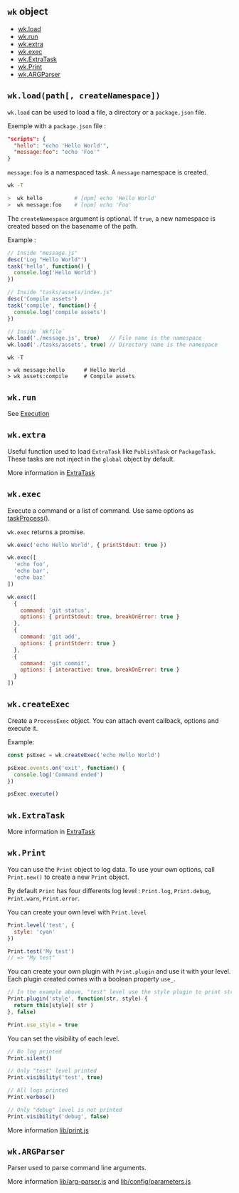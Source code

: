 ## `wk` object

- [wk.load](#wkloadpath-createnamespace)
- [wk.run](#wkrun)
- [wk.extra](#wkextra)
- [wk.exec](#wkexec)
- [wk.ExtraTask](#wkextratask)
- [wk.Print](#wkprint)
- [wk.ARGParser](#wkargparser)










## `wk.load(path[, createNamespace])`

`wk.load` can be used to load a file, a directory or a `package.json` file.

Exemple with a `package.json` file :

```json
"scripts": {
  "hello": "echo 'Hello World'",
  "message:foo": "echo 'Foo'"
}
```

`message:foo` is a namespaced task. A `message` namespace is created.

```sh
wk -T

>  wk hello          # [npm] echo 'Hello World'
>  wk message:foo    # [npm] echo 'Foo'
```

The `createNamespace` argument is optional. If `true`, a new namespace is created based on the basename of the path.

Example :

```js
// Inside "message.js"
desc('Log "Hello World"')
task('hello', function() {
  console.log('Hello World')
})

// Inside "tasks/assets/index.js"
desc('Compile assets')
task('compile', function() {
  console.log('compile assets')
})
```

```js
// Inside `Wkfile`
wk.load('./message.js', true)   // File name is the namespace
wk.load('./tasks/assets', true) // Directory name is the namespace
```

```
wk -T

> wk message:hello      # Hello World
> wk assets:compile     # Compile assets
```










## `wk.run`

See [Execution](api.md#execution)










## `wk.extra`

Useful function used to load `ExtraTask` like `PublishTask` or `PackageTask`. These tasks are not inject in the `global` object by default.

More information in [ExtraTask](extra-task.md#extra-task)










## `wk.exec`

Execute a command or a list of command. Use same options as [taskProcess()](api.md#commandname-prerequisites-options-command).

`wk.exec` returns a promise.

```js
wk.exec('echo Hello World', { printStdout: true })

wk.exec([
  'echo foo',
  'echo bar',
  'echo baz'
])

wk.exec([
  {
    command: 'git status',
    options: { printStdout: true, breakOnError: true }
  },
  {
    command: 'git add',
    options: { printStderr: true }
  },
  {
    command: 'git commit',
    options: { interactive: true, breakOnError: true }
  }
])
```










## `wk.createExec`

Create a `ProcessExec` object. You can attach event callback, options and execute it.

Example:

```js
const psExec = wk.createExec('echo Hello World')

psExec.events.on('exit', function() {
  console.log('Command ended')
})

psExec.execute()
```










## `wk.ExtraTask`

More information in [ExtraTask](extra-task.md#extra-task)










## `wk.Print`

You can use the `Print` object to log data. To use your own options, call `Print.new()` to create a new `Print` object.

By default `Print` has four differents log level : `Print.log`, `Print.debug`, `Print.warn`, `Print.error`.

You can create your own level with `Print.level`

```js
Print.level('test', {
  style: 'cyan'
})

Print.test('My test')
// => "My test"
```

You can create your own plugin with `Print.plugin` and use it with your level. Each plugin created comes with a boolean property `use_`.

```js
// In the example above, "test" level use the style plugin to print string in cyan.
Print.plugin('style', function(str, style) {
  return this[style]( str )
}, false)

Print.use_style = true
```

You can set the visibility of each level.

```js
// No log printed
Print.silent()

// Only "test" level printed
Print.visibility('test', true)

// All logs printed
Print.verbose()

// Only "debug" level is not printed
Print.visibility('debug', false)
```

More information [lib/print.js](../lib/print.js)










## `wk.ARGParser`

Parser used to parse command line arguments.

More information [lib/arg-parser.js](../lib/arg-parser.js) and [lib/config/parameters.js](../lib/config/parameters.js)